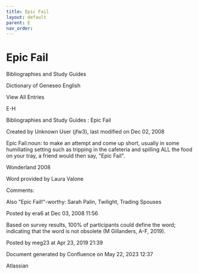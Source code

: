 ```yaml
---
title: Epic Fail
layout: default
parent: E
nav_order:
---
```


# Epic Fail

Bibliographies and Study Guides

Dictionary of Geneseo English

View All Entries

E-H

Bibliographies and Study Guides : Epic Fail

Created by  Unknown User (jfw3), last modified on Dec 02, 2008

Epic Fail:noun: to make an attempt and come up short, usually in some humiliating setting such as tripping in the cafeteria and spilling ALL the food on your tray, a friend would then say, &quot;Epic Fail&quot;.

Wonderland 2008

Word provided by Laura Valone

Comments:

Also &quot;Epic Fail!&quot;-worthy: Sarah Palin, Twilight, Trading Spouses

Posted by era6 at Dec 03, 2008 11:56

Based on survey results, 100% of participants could define the word; indicating that the word is not obsolete (M Gillanders, A-F, 2019).

Posted by meg23 at Apr 23, 2019 21:39

Document generated by Confluence on May 22, 2023 12:37

Atlassian
